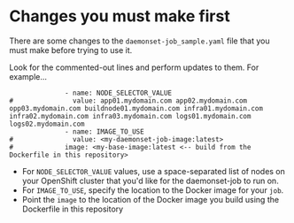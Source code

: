 # Changes you must make first

There are some changes to the `daemonset-job_sample.yaml` file that you must make before trying to use it.

Look for the commented-out lines and perform updates to them.  For example...
```
              - name: NODE_SELECTOR_VALUE
#               value: app01.mydomain.com app02.mydomain.com opp03.mydomain.com buildnode01.mydomain.com infra01.mydomain.com infra02.mydomain.com infra03.mydomain.com logs01.mydomain.com logs02.mydomain.com
              - name: IMAGE_TO_USE
#               value: <my-daemonset-job-image:latest>
#             image: <my-base-image:latest <-- build from the Dockerfile in this repository>
```

- For `NODE_SELECTOR_VALUE` values, use a space-separated list of nodes on your OpenShift cluster that you'd like for the daemonset-job to run on.
- For `IMAGE_TO_USE`, specify the location to the Docker image for your `job`.
- Point the `image` to the location of the Docker image you build using the Dockerfile in this repository
